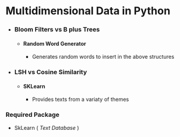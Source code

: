 # Multidimensional Data in Python #
* ### Bloom Filters vs B plus Trees ###
    * #### Random Word Generator ####
        * Generates random words to insert in the above structures
    
   
* ### LSH vs Cosine Similarity ###
    * #### SKLearn ####
        * Provides texts from a variaty of themes


### Required Package ###

* SkLearn ( _Text Database_ )



